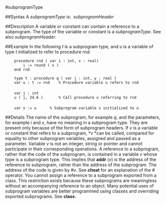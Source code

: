 
#subprogramType

##Syntax
A *subprogramType* is:
 *subprogramHeader*



##Description
A variable or constant can contain a reference to a subprogram. The type of the variable or constant is a *subprogramType*. See also *subprogramHeader*.



##Example
In the following *t* is a subprogram type, and *u* is a variable of type *t* initialized to refer to procedure *rnd*.


        procedure rnd ( var i : int, x : real)
            i := round ( x )
        end rnd
        
        type t : procedure q ( var j : int, y : real )
        var u : t := rnd    % Procedure variable u refers to rnd
        
        var j : int
        u ( j, 24.6 )       % Call procedure u referring to rnd
        
        var v := u      % Subprogram variable v initialized to u
##Details
The name of the subprogram, for example *q*, and the parameters, for example *i* and *x*, have no meaning in a subprogram type. They are present only because of the form of subprogram headers.
If *v* is a variable or constant that refers to a subprogram, *v *can be called, compared for equality to other subprogram variables, assigned and passed as a parameter. Variable *v* is not an integer, string or pointer and cannot participate in their corresponding operations.
A reference to a subprogram, rather that the code of the subprogram, is contained in a variable *v* whose type is a subprogram type. This implies that **addr** (*v*) is the address of the reference to subprogram, rather than the address of the subprogram. The address of the code is given by #*v*. See **cheat** for an explanation of the # operator.
You cannot assign a reference to a subprogram exported from a class. This restriction exists because  these subprograms are meaningless without an accompanying reference to an object.
Many potential uses of subprogram variables are better programmed using classes and overriding exported subprograms. See **class**.


